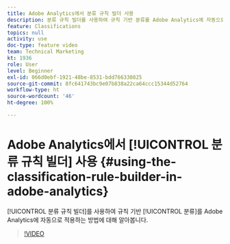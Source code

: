 ```yaml
---
title: Adobe Analytics에서 분류 규칙 빌더 사용
description: 분류 규칙 빌더를 사용하여 규칙 기반 분류를 Adobe Analytics에 자동으로 적용하는 방법에 대해 알아봅니다.
feature: Classifications
topics: null
activity: use
doc-type: feature video
team: Technical Marketing
kt: 1936
role: User
level: Beginner
exl-id: 066d0ebf-1921-48be-8531-bdd766330825
source-git-commit: 8fc641743bc9e07b838a22ca64ccc15344d52764
workflow-type: ht
source-wordcount: '46'
ht-degree: 100%

---
```


# Adobe Analytics에서 [!UICONTROL 분류 규칙 빌더] 사용 {#using-the-classification-rule-builder-in-adobe-analytics}

[!UICONTROL 분류 규칙 빌더]를 사용하여 규칙 기반 [!UICONTROL 분류]를 Adobe Analytics에 자동으로 적용하는 방법에 대해 알아봅니다.

>[!VIDEO](https://video.tv.adobe.com/v/25884?quality=12&learn=on)
